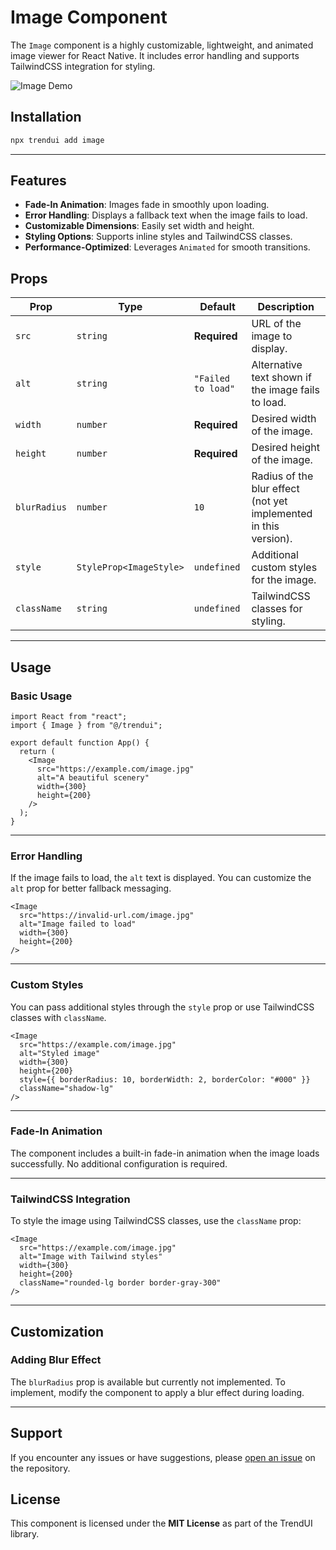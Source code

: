 # Image Component

The `Image` component is a highly customizable, lightweight, and animated image viewer for React Native. It includes error handling and supports TailwindCSS integration for styling.

![Image Demo](https://res.cloudinary.com/dvuldqqyp/image/upload/v1737092005/Untitled_design_aglw74.gif)

## Installation

```bash
npx trendui add image
```

---

## Features

- **Fade-In Animation**: Images fade in smoothly upon loading.
- **Error Handling**: Displays a fallback text when the image fails to load.
- **Customizable Dimensions**: Easily set width and height.
- **Styling Options**: Supports inline styles and TailwindCSS classes.
- **Performance-Optimized**: Leverages `Animated` for smooth transitions.

## Props

| Prop         | Type                    | Default            | Description                                                      |
| ------------ | ----------------------- | ------------------ | ---------------------------------------------------------------- |
| `src`        | `string`                | **Required**       | URL of the image to display.                                     |
| `alt`        | `string`                | `"Failed to load"` | Alternative text shown if the image fails to load.               |
| `width`      | `number`                | **Required**       | Desired width of the image.                                      |
| `height`     | `number`                | **Required**       | Desired height of the image.                                     |
| `blurRadius` | `number`                | `10`               | Radius of the blur effect (not yet implemented in this version). |
| `style`      | `StyleProp<ImageStyle>` | `undefined`        | Additional custom styles for the image.                          |
| `className`  | `string`                | `undefined`        | TailwindCSS classes for styling.                                 |

---

## Usage

### Basic Usage

```tsx
import React from "react";
import { Image } from "@/trendui";

export default function App() {
  return (
    <Image
      src="https://example.com/image.jpg"
      alt="A beautiful scenery"
      width={300}
      height={200}
    />
  );
}
```

---

### Error Handling

If the image fails to load, the `alt` text is displayed. You can customize the `alt` prop for better fallback messaging.

```tsx
<Image
  src="https://invalid-url.com/image.jpg"
  alt="Image failed to load"
  width={300}
  height={200}
/>
```

---

### Custom Styles

You can pass additional styles through the `style` prop or use TailwindCSS classes with `className`.

```tsx
<Image
  src="https://example.com/image.jpg"
  alt="Styled image"
  width={300}
  height={200}
  style={{ borderRadius: 10, borderWidth: 2, borderColor: "#000" }}
  className="shadow-lg"
/>
```

---

### Fade-In Animation

The component includes a built-in fade-in animation when the image loads successfully. No additional configuration is required.

---

### TailwindCSS Integration

To style the image using TailwindCSS classes, use the `className` prop:

```tsx
<Image
  src="https://example.com/image.jpg"
  alt="Image with Tailwind styles"
  width={300}
  height={200}
  className="rounded-lg border border-gray-300"
/>
```

---

## Customization

### Adding Blur Effect

The `blurRadius` prop is available but currently not implemented. To implement, modify the component to apply a blur effect during loading.

---

## Support

If you encounter any issues or have suggestions, please [open an issue](https://github.com/trendui/react-native/issues) on the repository.


## License

This component is licensed under the **MIT License** as part of the TrendUI library.
